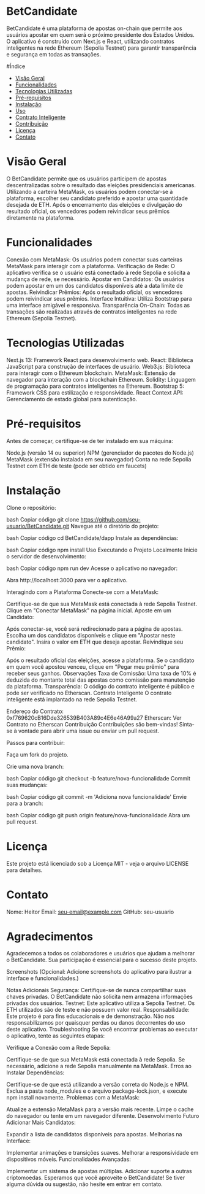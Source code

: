 # BetCandidate
BetCandidate é uma plataforma de apostas on-chain que permite aos usuários apostar em quem será o próximo presidente dos Estados Unidos. O aplicativo é construído com Next.js e React, utilizando contratos inteligentes na rede Ethereum (Sepolia Testnet) para garantir transparência e segurança em todas as transações.

#Índice
- [Visão Geral](#visão-geral)
- [Funcionalidades](#funcionalidades)
- [Tecnologias Utilizadas](#tecnologias-utilizadas)
- [Pré-requisitos](#pré-requisitos)
- [Instalação](#instalação)
- [Uso](#uso)
- [Contrato Inteligente](#contrato-inteligente)
- [Contribuição](#contribuição)
- [Licença](#licença)
- [Contato](#contato)

# Visão Geral
O BetCandidate permite que os usuários participem de apostas descentralizadas sobre o resultado das eleições presidenciais americanas. Utilizando a carteira MetaMask, os usuários podem conectar-se à plataforma, escolher seu candidato preferido e apostar uma quantidade desejada de ETH. Após o encerramento das eleições e divulgação do resultado oficial, os vencedores podem reivindicar seus prêmios diretamente na plataforma.

# Funcionalidades
Conexão com MetaMask: Os usuários podem conectar suas carteiras MetaMask para interagir com a plataforma.
Verificação de Rede: O aplicativo verifica se o usuário está conectado à rede Sepolia e solicita a mudança de rede, se necessário.
Apostar em Candidatos: Os usuários podem apostar em um dos candidatos disponíveis até a data limite de apostas.
Reivindicar Prêmios: Após o resultado oficial, os vencedores podem reivindicar seus prêmios.
Interface Intuitiva: Utiliza Bootstrap para uma interface amigável e responsiva.
Transparência On-Chain: Todas as transações são realizadas através de contratos inteligentes na rede Ethereum (Sepolia Testnet).

# Tecnologias Utilizadas
Next.js 13: Framework React para desenvolvimento web.
React: Biblioteca JavaScript para construção de interfaces de usuário.
Web3.js: Biblioteca para interagir com o Ethereum blockchain.
MetaMask: Extensão de navegador para interação com a blockchain Ethereum.
Solidity: Linguagem de programação para contratos inteligentes na Ethereum.
Bootstrap 5: Framework CSS para estilização e responsividade.
React Context API: Gerenciamento de estado global para autenticação.

# Pré-requisitos
Antes de começar, certifique-se de ter instalado em sua máquina:

Node.js (versão 14 ou superior)
NPM (gerenciador de pacotes do Node.js)
MetaMask (extensão instalada em seu navegador)
Conta na rede Sepolia Testnet com ETH de teste (pode ser obtido em faucets)

# Instalação
Clone o repositório:

bash
Copiar código
git clone https://github.com/seu-usuario/BetCandidate.git
Navegue até o diretório do projeto:

bash
Copiar código
cd BetCandidate/dapp
Instale as dependências:

bash
Copiar código
npm install
Uso
Executando o Projeto Localmente
Inicie o servidor de desenvolvimento:

bash
Copiar código
npm run dev
Acesse o aplicativo no navegador:

Abra http://localhost:3000 para ver o aplicativo.

Interagindo com a Plataforma
Conecte-se com a MetaMask:

Certifique-se de que sua MetaMask está conectada à rede Sepolia Testnet.
Clique em "Conectar MetaMask" na página inicial.
Aposte em um Candidato:

Após conectar-se, você será redirecionado para a página de apostas.
Escolha um dos candidatos disponíveis e clique em "Apostar neste candidato".
Insira o valor em ETH que deseja apostar.
Reivindique seu Prêmio:

Após o resultado oficial das eleições, acesse a plataforma.
Se o candidato em quem você apostou venceu, clique em "Pegar meu prêmio" para receber seus ganhos.
Observações
Taxa de Comissão: Uma taxa de 10% é deduzida do montante total das apostas como comissão para manutenção da plataforma.
Transparência: O código do contrato inteligente é público e pode ser verificado no Etherscan.
Contrato Inteligente
O contrato inteligente está implantado na rede Sepolia Testnet.

Endereço do Contrato: 0xf769620cB16Dde326539B403A89c4E6e46A99a27
Etherscan: Ver Contrato no Etherscan
Contribuição
Contribuições são bem-vindas! Sinta-se à vontade para abrir uma issue ou enviar um pull request.

Passos para contribuir:

Faça um fork do projeto.

Crie uma nova branch:

bash
Copiar código
git checkout -b feature/nova-funcionalidade
Commit suas mudanças:

bash
Copiar código
git commit -m 'Adiciona nova funcionalidade'
Envie para a branch:

bash
Copiar código
git push origin feature/nova-funcionalidade
Abra um pull request.

# Licença
Este projeto está licenciado sob a Licença MIT - veja o arquivo LICENSE para detalhes.

# Contato
Nome: Heitor
Email: seu-email@example.com
GitHub: seu-usuario
# Agradecimentos
Agradecemos a todos os colaboradores e usuários que ajudam a melhorar o BetCandidate. Sua participação é essencial para o sucesso deste projeto.

Screenshots
(Opcional: Adicione screenshots do aplicativo para ilustrar a interface e funcionalidades.)

Notas Adicionais
Segurança: Certifique-se de nunca compartilhar suas chaves privadas. O BetCandidate não solicita nem armazena informações privadas dos usuários.
Testnet: Este aplicativo utiliza a Sepolia Testnet. Os ETH utilizados são de teste e não possuem valor real.
Responsabilidade: Este projeto é para fins educacionais e de demonstração. Não nos responsabilizamos por quaisquer perdas ou danos decorrentes do uso deste aplicativo.
Troubleshooting
Se você encontrar problemas ao executar o aplicativo, tente as seguintes etapas:

Verifique a Conexão com a Rede Sepolia:

Certifique-se de que sua MetaMask está conectada à rede Sepolia.
Se necessário, adicione a rede Sepolia manualmente na MetaMask.
Erros ao Instalar Dependências:

Certifique-se de que está utilizando a versão correta do Node.js e NPM.
Exclua a pasta node_modules e o arquivo package-lock.json, e execute npm install novamente.
Problemas com a MetaMask:

Atualize a extensão MetaMask para a versão mais recente.
Limpe o cache do navegador ou tente em um navegador diferente.
Desenvolvimento Futuro
Adicionar Mais Candidatos:

Expandir a lista de candidatos disponíveis para apostas.
Melhorias na Interface:

Implementar animações e transições suaves.
Melhorar a responsividade em dispositivos móveis.
Funcionalidades Avançadas:

Implementar um sistema de apostas múltiplas.
Adicionar suporte a outras criptomoedas.
Esperamos que você aproveite o BetCandidate! Se tiver alguma dúvida ou sugestão, não hesite em entrar em contato.
